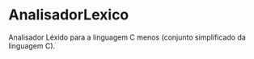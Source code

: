 # AnalisadorLexico
Analisador Léxido para a linguagem C menos (conjunto simplificado da linguagem C).
